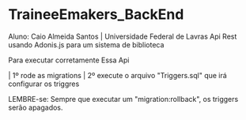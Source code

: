 # TraineeEmakers_BackEnd
Aluno: Caio Almeida Santos | Universidade Federal de Lavras
Api Rest usando Adonis.js para um sistema de biblioteca 

Para executar corretamente Essa Api

  | 1º rode as migrations 
  | 2º execute o arquivo "Triggers.sql" que irá configurar os triggres
 
 LEMBRE-se: Sempre que executar um "migration:rollback", os triggers serão apagados.
 
